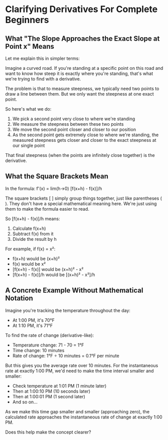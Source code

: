# Clarifying Derivatives For Complete Beginners

## What "The Slope Approaches the Exact Slope at Point x" Means

Let me explain this in simpler terms:

Imagine a curved road. If you're standing at a specific point on this road and want to know how steep it is exactly where you're standing, that's what we're trying to find with a derivative.

The problem is that to measure steepness, we typically need two points to draw a line between them. But we only want the steepness at one exact point.

So here's what we do:
1. We pick a second point very close to where we're standing
2. We measure the steepness between these two points
3. We move the second point closer and closer to our position
4. As the second point gets extremely close to where we're standing, the measured steepness gets closer and closer to the exact steepness at our single point

That final steepness (when the points are infinitely close together) is the derivative.

## What the Square Brackets Mean

In the formula: f'(x) = lim(h→0) [f(x+h) - f(x)]/h

The square brackets [ ] simply group things together, just like parentheses ( ). They don't have a special mathematical meaning here. We're just using them to make the formula easier to read.

So [f(x+h) - f(x)]/h means:
1. Calculate f(x+h)
2. Subtract f(x) from it
3. Divide the result by h

For example, if f(x) = x²:
- f(x+h) would be (x+h)²
- f(x) would be x²
- [f(x+h) - f(x)] would be (x+h)² - x²
- [f(x+h) - f(x)]/h would be [(x+h)² - x²]/h

## A Concrete Example Without Mathematical Notation

Imagine you're tracking the temperature throughout the day:
- At 1:00 PM, it's 70°F
- At 1:10 PM, it's 71°F

To find the rate of change (derivative-like):
- Temperature change: 71 - 70 = 1°F
- Time change: 10 minutes
- Rate of change: 1°F ÷ 10 minutes = 0.1°F per minute

But this gives you the average rate over 10 minutes. For the instantaneous rate at exactly 1:00 PM, we'd need to make the time interval smaller and smaller:
- Check temperature at 1:01 PM (1 minute later)
- Then at 1:00:10 PM (10 seconds later)
- Then at 1:00:01 PM (1 second later)
- And so on...

As we make this time gap smaller and smaller (approaching zero), the calculated rate approaches the instantaneous rate of change at exactly 1:00 PM.

Does this help make the concept clearer?